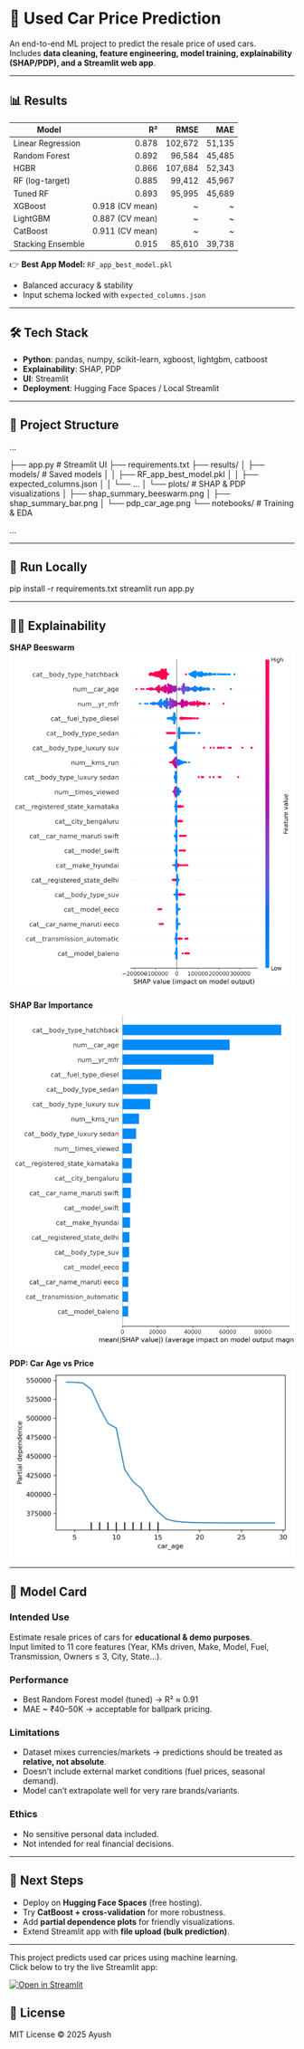 # 🚗 Used Car Price Prediction

An end-to-end ML project to predict the resale price of used cars.  
Includes **data cleaning, feature engineering, model training, explainability (SHAP/PDP), and a Streamlit web app**.

---

## 📊 Results

| Model                |    R² |    RMSE |    MAE |
|----------------------|------:|--------:|-------:|
| Linear Regression    | 0.878 | 102,672 | 51,135 |
| Random Forest        | 0.892 |  96,584 | 45,485 |
| HGBR                 | 0.866 | 107,684 | 52,343 |
| RF (log-target)      | 0.885 |  99,412 | 45,967 |
| Tuned RF             | 0.893 |  95,995 | 45,689 |
| XGBoost              | 0.918 (CV mean) | ~ | ~ |
| LightGBM             | 0.887 (CV mean) | ~ | ~ |
| CatBoost             | 0.911 (CV mean) | ~ | ~ |
| Stacking Ensemble    | 0.915 |  85,610 | 39,738 |

👉 **Best App Model:** `RF_app_best_model.pkl`  
- Balanced accuracy & stability  
- Input schema locked with `expected_columns.json`

---

## 🛠️ Tech Stack

- **Python**: pandas, numpy, scikit-learn, xgboost, lightgbm, catboost  
- **Explainability**: SHAP, PDP  
- **UI**: Streamlit  
- **Deployment**: Hugging Face Spaces / Local Streamlit

---

## 📂 Project Structure

...

├── app.py                # Streamlit UI
├── requirements.txt
├── results/
│   ├── models/           # Saved models
│   │   ├── RF_app_best_model.pkl
│   │   ├── expected_columns.json
│   │   └── …
│   └── plots/            # SHAP & PDP visualizations
│       ├── shap_summary_beeswarm.png
│       ├── shap_summary_bar.png
│       └── pdp_car_age.png
└── notebooks/            # Training & EDA

...

---

## 🚀 Run Locally

pip install -r requirements.txt
streamlit run app.py

---

## 🧑‍🏫 Explainability

**SHAP Beeswarm**  
![SHAP Beeswarm](results/plots/shap_summary_beeswarm.png)

**SHAP Bar Importance**  
![SHAP Bar](results/plots/shap_summary_bar.png)

**PDP: Car Age vs Price**  
![PDP Car Age](results/plots/pdp_car_age.png)

---

## 📜 Model Card

### Intended Use
Estimate resale prices of cars for **educational & demo purposes**.  
Input limited to 11 core features (Year, KMs driven, Make, Model, Fuel, Transmission, Owners ≤ 3, City, State…).

### Performance
- Best Random Forest model (tuned) → R² ≈ 0.91  
- MAE ~ ₹40–50K → acceptable for ballpark pricing.

### Limitations
- Dataset mixes currencies/markets → predictions should be treated as **relative, not absolute**.  
- Doesn’t include external market conditions (fuel prices, seasonal demand).  
- Model can’t extrapolate well for very rare brands/variants.

### Ethics
- No sensitive personal data included.  
- Not intended for real financial decisions.

---

## 📌 Next Steps

- Deploy on **Hugging Face Spaces** (free hosting).  
- Try **CatBoost + cross-validation** for more robustness.  
- Add **partial dependence plots** for friendly visualizations.  
- Extend Streamlit app with **file upload (bulk prediction)**.

---

This project predicts used car prices using machine learning.  
Click below to try the live Streamlit app:

[![Open in Streamlit](https://static.streamlit.io/badges/streamlit_badge_black_white.svg)](https://used-car-price-prediction-25u64zprg295v29cp2nruw.streamlit.app/)

## 📜 License

MIT License © 2025 Ayush
